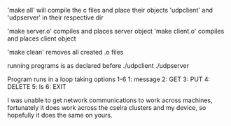 'make all' will compile the c files and place their objects 'udpclient' and 'udpserver' in their respective dir

'make server.o'  compiles and places server object
'make client.o' compiles and places client object

'make clean' removes all created .o files

running programs is as declared before
./udpclient <hostname> <port no>
./udpserver <port no>

Program runs in a loop taking options 1-6
1: message
2: GET
3: PUT
4: DELETE
5: ls
6: EXIT


I was unable to get network communications to work across machines, fortunately  it does work across the cselra clusters and my device, so hopefully it does the same on yours. 

